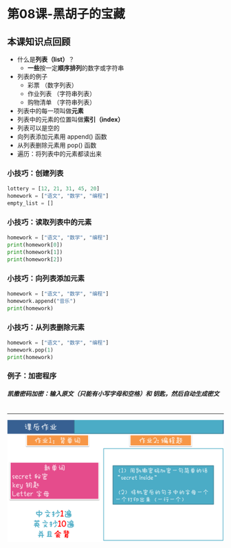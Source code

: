 # 第08课-黑胡子的宝藏

## 本课知识点回顾

* 什么是**列表（list）**？
    * **一些**按一定**顺序排列**的数字或字符串
* 列表的例子
    * 彩票 （数字列表）
    * 作业列表 （字符串列表）
    * 购物清单 （字符串列表）
* 列表中的每一项叫做**元素**
* 列表中的元素的位置叫做**索引（index）**
* 列表可以是空的
* 向列表添加元素用 append() 函数
* 从列表删除元素用 pop() 函数
* 遍历：将列表中的元素都读出来

### 小技巧：创建列表
```python
lottery = [12, 21, 31, 45, 20]
homework = ["语文", "数学", "编程"]
empty_list = []
```

### 小技巧：读取列表中的元素
```python
homework = ["语文", "数学", "编程"]
print(homework[0])
print(homework[1])
print(homework[2])
```

### 小技巧：向列表添加元素
```python
homework = ["语文", "数学", "编程"]
homework.append("音乐")
print(homework)
```

### 小技巧：从列表删除元素
```python
homework = ["语文", "数学", "编程"]
homework.pop(1)
print(homework)
```

### 例子：加密程序

##### 凯撒密码加密：输入原文（只能有小写字母和空格）和 钥匙，然后自动生成密文

```python

```

---
![](/assets/第07课_秘密生成器.png)
